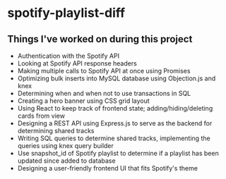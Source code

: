 # spotify-playlist-diff

## Things I've worked on during this project
- Authentication with the Spotify API
- Looking at Spotify API response headers
- Making multiple calls to Spotify API at once using Promises
- Optimizing bulk inserts into MySQL database using Objection.js and knex
- Determining when and when not to use transactions in SQL
- Creating a hero banner using CSS grid layout
- Using React to keep track of frontend state; adding/hiding/deleting cards from view
- Designing a REST API using Express.js to serve as the backend for determining shared tracks
- Writing SQL queries to determine shared tracks, implementing the queries using knex query builder
- Use snapshot_id of Spotify playlist to determine if a playlist has been updated since added to database
- Designing a user-friendly frontend UI that fits Spotify's theme
